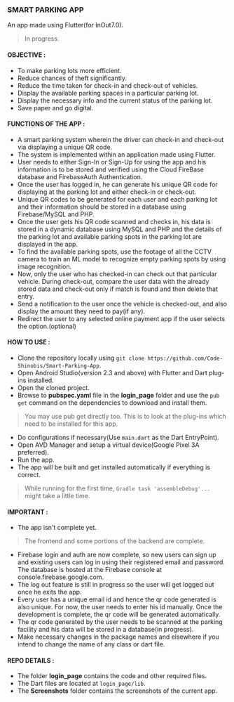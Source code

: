 ### SMART PARKING APP

An app made using Flutter(for InOut7.0).
> In progress.

#### OBJECTIVE :

* To make parking lots more efficient.
* Reduce chances of theft significantly.
* Reduce the time taken for check-in and check-out of vehicles.
* Display the available parking spaces in a particular parking lot.
* Display the necessary info and the current status of the parking lot.
* Save paper and go digital.

#### FUNCTIONS OF THE APP :

* A smart parking system wherein the driver can check-in and check-out via displaying a unique QR code.
* The system is implemented within an application made using Flutter.
* User needs to either Sign-In or Sign-Up for using the app and his information is to be stored and verified using the Cloud FireBase database and FirebaseAuth Authentication.
* Once the user has logged in, he can generate his unique QR code for displaying at the parking lot and either check-in or check-out.
* Unique QR codes to be generated for each user and each parking lot and their information should be stored in a database using Firebase/MySQL and PHP.
* Once the user gets his QR code scanned and checks in, his data is stored in a dynamic database using MySQL and PHP and the details of the parking lot and available parking spots in the parking lot are displayed in the app.
* To find the available parking spots, use the footage of all the CCTV camera to train an ML model to recognize empty parking spots by using image recognition.
* Now, only the user who has checked-in can check out that particular vehicle. During check-out, compare the user data with the already stored data and check-out only if match is found and then delete that entry.
* Send a notification to the user once the vehicle is checked-out, and also display the amount they need to pay(if any).
* Redirect the user to any selected online payment app if the user selects the option.(optional)

#### HOW TO USE :

* Clone the repository locally using `git clone https://github.com/Code-Shinobis/Smart-Parking-App`.
* Open Android Studio(version 2.3 and above) with Flutter and Dart plug-ins installed.
* Open the cloned project.
* Browse to **pubspec.yaml** file in the **login_page** folder and use the `pub get` command on the dependencies to download and install them.
> You may use pub get directly too. This is to look at the plug-ins which need to be installed for this app.
* Do configurations if necessary(Use `main.dart` as the Dart EntryPoint).
* Open AVD Manager and setup a virtual device(Google Pixel 3A preferred).
* Run the app.
* The app will be built and get installed automatically if everything is correct.
> While running for the first time, `Gradle task 'assembleDebug'...` might take a little time. 

#### IMPORTANT :

* The app isn't complete yet.
> The frontend and some portions of the backend are complete.
* Firebase login and auth are now complete, so new users can sign up and existing users can log in using their registered email and password. The database is hosted at the Firebase console at console.firebase.google.com.
* The log out feature is still in progress so the user will get logged out once he exits the app.
* Every user has a unique email id and hence the qr code generated is also unique. For now, the user needs to enter his id manually. Once the development is complete, the qr code will be generated automatically.
* The qr code generated by the user needs to be scanned at the parking facility and his data will be stored in a database(in progress).
* Make necessary changes in the package names and elsewhere if you intend to change the name of any class or dart file.

#### REPO DETAILS :

* The folder **login_page** contains the code and other required files.
* The Dart files are located at `login_page/lib`.
* The **Screenshots** folder contains the screenshots of the current app.

